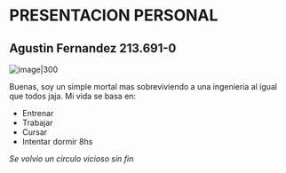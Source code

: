 # PRESENTACION PERSONAL

## Agustin Fernandez 213.691-0
![image|300](https://github.com/user-attachments/assets/47fac9eb-a583-40e8-b7b6-5542e061ad4c)

Buenas, soy un simple mortal mas sobreviviendo a una ingenieria al igual que todos jaja. 
Mi vida se basa en:
- Entrenar
- Trabajar
- Cursar
- Intentar dormir 8hs
  
*Se volvio un circulo vicioso sin fin*
